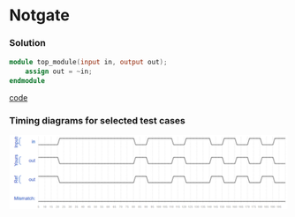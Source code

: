 # Notgate
### Solution
```Verilog
module top_module(input in, output out);
	assign out = ~in;
endmodule
```
[code](5.v)

### Timing diagrams for selected test cases
![result](https://github.com/Offliners/HDLBits-writeup/blob/main/Verilog%20Language/5/result.PNG)
